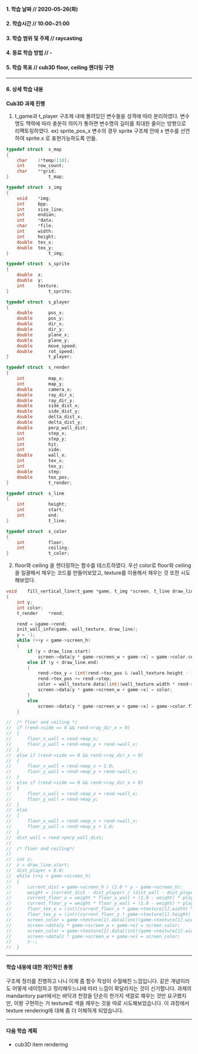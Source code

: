 #### 1. 학습 날짜 // 2020-05-26(화)

#### 2. 학습시간 // 10:00~21:00

#### 3. 학습 범위 및 주제 // raycasting

#### 4. 동료 학습 방법 // -

#### 5. 학습 목표 // cub3D floor, ceiling 렌더링 구현

---

#### 6. 상세 학습 내용

**Cub3D 과제 진행**

1. t_game과 t_player 구조체 내에 몰려있던 변수들을 성격에 따라 분리하였다. 변수명도 맥락에 따라 충분히 의미가 통하면 변수명의 길이를 최대한 줄이는 방향으로 리팩토링하였다.
   ex) sprite_pos_x 변수의 경우 sprite 구조체 안에 x 변수를 선언하여 sprite.x 로 표현가능하도록 만듦.

```C
typedef struct	s_map
{
	char	(*temp)[10];
	int		row_count;
	char	**grid;
}				t_map;

typedef struct	s_img
{
	void	*img;
	int		bpp;
	int		size_line;
	int		endian;
	int		*data;
	char	*file;
	int		width;
	int		height;
	double	tex_x;
	double	tex_y;
}				t_img;

typedef	struct	s_sprite
{
	double	x;
	double	y;
	int		texture;
}				t_sprite;

typedef struct	s_player
{
	double		pos_x;
	double		pos_y;
	double		dir_x;
	double		dir_y;
	double		plane_x;
	double		plane_y;
	double		move_speed;
	double		rot_speed;
}				t_player;

typedef struct	s_render
{
	int			map_x;
	int			map_y;
	double		camera_x;
	double		ray_dir_x;
	double		ray_dir_y;
	double		side_dist_x;
	double		side_dist_y;
	double		delta_dist_x;
	double		delta_dist_y;
	double		perp_wall_dist;
	int			step_x;
	int			step_y;
	int			hit;
	int			side;
	double		wall_x;
	int			tex_x;
	int			tex_y;
	double		step;
	double		tex_pos;
}				t_render;

typedef	struct	s_line
{
	int			height;
	int			start;
	int			end;
}				t_line;

typedef	struct	s_color
{
	int			floor;
	int			ceiling;
}				t_color;
```

2. floor와 ceiling 을 렌더링하는 함수를 테스트하였다.
   우선 color로 floor와 ceiling을 일괄해서 채우는 코드를 만들어보았고, texture를 이용해서 채우는 것 또한 시도해보았다.

```C
void	fill_vertical_line(t_game *game, t_img *screen, t_line draw_line, t_img wall_texture)
{
	int y;
	int	color;
	t_render	*rend;

	rend = &game->rend;
	init_wall_info(game, wall_texture, draw_line);
	y = -1;
	while (++y < game->screen_h)
	{
		if (y < draw_line.start)
			screen->data[y * game->screen_w + game->x] = game->color.ceiling;
		else if (y < draw_line.end)
		{
			rend->tex_y = (int)rend->tex_pos & (wall_texture.height - 1);
			rend->tex_pos += rend->step;
			color = wall_texture.data[(int)(wall_texture.width * rend->tex_y + rend->tex_x)];
			screen->data[y * game->screen_w + game->x] = color;
		}
		else
			screen->data[y * game->screen_w + game->x] = game->color.floor;
	}

//	/* floor and ceiling */
//	if (rend->side == 0 && rend->ray_dir_x > 0)
//	{
//		floor_x_wall = rend->map_x;
//		floor_y_wall = rend->map_y + rend->wall_x;
//	}
//	else if (rend->side == 0 && rend->ray_dir_x < 0)
//	{
//		floor_x_wall = rend->map_x + 1.0;
//		floor_y_wall = rend->map_y + rend->wall_x;
//	}
//	else if (rend->side == 0 && rend->ray_dir_x < 0)
//	{
//		floor_x_wall = rend->map_x + rend->wall_x;
//		floor_y_wall = rend->map_y;
//	}
//	else
//	{
//		floor_x_wall = rend->map_x + rend->wall_x;
//		floor_y_wall = rend->map_y + 1.0;
//	}
//	dist_wall = rend->perp_wall_dist;
//
//	/* floor and ceiling*/
//
//	int z;
//	z = draw_line.start;
//	dist_player = 0.0;
//	while (++y < game->screen_h)
//	{
//		current_dist = game->screen_h / (2.0 * y - game->screen_h);
//		weight = (current_dist - dist_player) / (dist_wall - dist_player);
//		current_floor_x = weight * floor_x_wall + (1.0 - weight) * player->pos_x;
//		current_floor_y = weight * floor_y_wall + (1.0 - weight) * player->pos_y;
//		floor_tex_x = (int)(current_floor_x * game->texture[1].width) % game->texture[1].width;
//		floor_tex_y = (int)(current_floor_y * game->texture[1].height) % game->texture[1].height;
//		screen_color = game->texture[1].data[(int)(game->texture[1].width * floor_tex_y + floor_tex_x)];
//		screen->data[y * game->screen_w + game->x] = screen_color;
//		screen_color = game->texture[2].data[(int)(game->texture[2].width * floor_tex_y + floor_tex_x)];
//		screen->data[z * game->screen_w + game->x] = screen_color;
//		z--;
//	}

```

---

#### 학습 내용에 대한 개인적인 총평

구조체 정리를 진행하고 나니 이제 좀 함수 작성이 수월해진 느낌입니다. 같은 개념이라도 어떻게 네이밍하고 정리해두느냐에 따라 느낌이 확달라지는 것이 신기합니다. 과제의 mandantory part에서는 바닥과 천장을 단순히 한가지 색깔로 채우는 것만 요구했지만, 이왕 구현하는 거 texture로 색을 채우는 것을 따로 시도해보았습니다. 이 과정에서 texture rendering에 대해 좀 더 이해하게 되었습니다.

---

#### 다음 학습 계획

- cub3D item rendering

